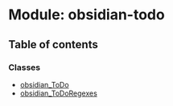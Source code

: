 # Module: obsidian-todo

## Table of contents

### Classes

- [obsidian\_ToDo](../wiki/obsidian-todo.obsidian_ToDo)
- [obsidian\_ToDoRegexes](../wiki/obsidian-todo.obsidian_ToDoRegexes)
